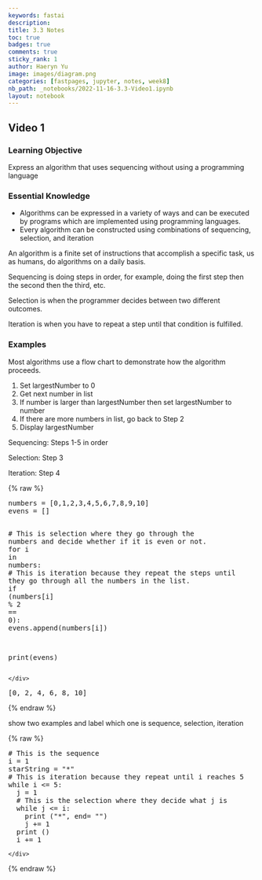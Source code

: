 ```yaml
---
keywords: fastai
description: 
title: 3.3 Notes
toc: true 
badges: true
comments: true
sticky_rank: 1
author: Haeryn Yu
image: images/diagram.png
categories: [fastpages, jupyter, notes, week8]
nb_path: _notebooks/2022-11-16-3.3-Video1.ipynb
layout: notebook
---
```


<!--
#################################################
### THIS FILE WAS AUTOGENERATED! DO NOT EDIT! ###
#################################################
# file to edit: _notebooks/2022-11-16-3.3-Video1.ipynb
-->

<div class="container" id="notebook-container">
        
<div class="cell border-box-sizing text_cell rendered"><div class="inner_cell">
<div class="text_cell_render border-box-sizing rendered_html">
<h2 id="Video-1">Video 1<a class="anchor-link" href="#Video-1"> </a></h2><h3 id="Learning-Objective">Learning Objective<a class="anchor-link" href="#Learning-Objective"> </a></h3><p>Express an algorithm that uses sequencing without using a programming language</p>
<h3 id="Essential-Knowledge">Essential Knowledge<a class="anchor-link" href="#Essential-Knowledge"> </a></h3><ul>
<li>Algorithms can be expressed in a variety of ways and can be executed by programs which are implemented using programming languages. </li>
<li>Every algorithm can be constructed using combinations of sequencing, selection, and iteration</li>
</ul>
<p>An algorithm is a finite set of instructions that accomplish a specific task, us as humans, do algorithms on a daily basis.</p>
<p>Sequencing is doing steps in order, for example, doing the first step then the second then the third, etc.</p>
<p>Selection is when the programmer decides between two different outcomes.</p>
<p>Iteration is when you have to repeat a step until that condition is fulfilled.</p>
<h3 id="Examples">Examples<a class="anchor-link" href="#Examples"> </a></h3><p>Most algorithms use a flow chart to demonstrate how the algorithm proceeds.</p>
<ol>
<li>Set largestNumber to 0</li>
<li>Get next number in list</li>
<li>If number is larger than largestNumber then set largestNumber to number</li>
<li>If there are more numbers in list, go back to Step 2</li>
<li>Display largestNumber</li>
</ol>
<p>Sequencing: Steps 1-5 in order</p>
<p>Selection: Step 3</p>
<p>Iteration: Step 4</p>

</div>
</div>
</div>
    {% raw %}
    
<div class="cell border-box-sizing code_cell rendered">
<div class="input">

<div class="inner_cell">
    <div class="input_area">
<div class=" highlight hl-ipython3"><pre><span></span><span class="n">numbers</span> <span class="o">=</span> <span class="p">[</span><span class="mi">0</span><span class="p">,</span><span class="mi">1</span><span class="p">,</span><span class="mi">2</span><span class="p">,</span><span class="mi">3</span><span class="p">,</span><span class="mi">4</span><span class="p">,</span><span class="mi">5</span><span class="p">,</span><span class="mi">6</span><span class="p">,</span><span class="mi">7</span><span class="p">,</span><span class="mi">8</span><span class="p">,</span><span class="mi">9</span><span class="p">,</span><span class="mi">10</span><span class="p">]</span>
<span class="n">evens</span> <span class="o">=</span> <span class="p">[]</span>

<span class="c1"># This is selection where they go through the numbers and decide whether if it is even or not. </span>
<span class="k">for</span> <span class="n">i</span> <span class="ow">in</span> <span class="n">numbers</span><span class="p">:</span>
    <span class="c1"># This is iteration because they repeat the steps until they go through all the numbers in the list. </span>
    <span class="k">if</span> <span class="p">(</span><span class="n">numbers</span><span class="p">[</span><span class="n">i</span><span class="p">]</span> <span class="o">%</span> <span class="mi">2</span> <span class="o">==</span> <span class="mi">0</span><span class="p">):</span>
        <span class="n">evens</span><span class="o">.</span><span class="n">append</span><span class="p">(</span><span class="n">numbers</span><span class="p">[</span><span class="n">i</span><span class="p">])</span>

<span class="nb">print</span><span class="p">(</span><span class="n">evens</span><span class="p">)</span>
</pre></div>

    </div>
</div>
</div>

<div class="output_wrapper">
<div class="output">

<div class="output_area">

<div class="output_subarea output_stream output_stdout output_text">
<pre>[0, 2, 4, 6, 8, 10]
</pre>
</div>
</div>

</div>
</div>

</div>
    {% endraw %}

<div class="cell border-box-sizing text_cell rendered"><div class="inner_cell">
<div class="text_cell_render border-box-sizing rendered_html">
<p>show two examples and label which one is sequence, selection, iteration</p>

</div>
</div>
</div>
    {% raw %}
    
<div class="cell border-box-sizing code_cell rendered">
<div class="input">

<div class="inner_cell">
    <div class="input_area">
<div class=" highlight hl-ipython3"><pre><span></span><span class="c1"># This is the sequence</span>
<span class="n">i</span> <span class="o">=</span> <span class="mi">1</span>
<span class="n">starString</span> <span class="o">=</span> <span class="s2">&quot;*&quot;</span>
<span class="c1"># This is iteration because they repeat until i reaches 5</span>
<span class="k">while</span> <span class="n">i</span> <span class="o">&lt;=</span> <span class="mi">5</span><span class="p">:</span>
  <span class="n">j</span> <span class="o">=</span> <span class="mi">1</span>
  <span class="c1"># This is the selection where they decide what j is</span>
  <span class="k">while</span> <span class="n">j</span> <span class="o">&lt;=</span> <span class="n">i</span><span class="p">:</span>
    <span class="nb">print</span> <span class="p">(</span><span class="s2">&quot;*&quot;</span><span class="p">,</span> <span class="n">end</span><span class="o">=</span> <span class="s2">&quot;&quot;</span><span class="p">)</span>
    <span class="n">j</span> <span class="o">+=</span> <span class="mi">1</span>
  <span class="nb">print</span> <span class="p">()</span>
  <span class="n">i</span> <span class="o">+=</span> <span class="mi">1</span>
</pre></div>

    </div>
</div>
</div>

</div>
    {% endraw %}

</div>
 

